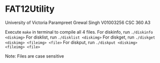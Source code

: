 # FAT12Utility
University of Victoria
Parampreet Grewal Singh
V01003256
CSC 360 A3

Execute `make` in terminal to compile all 4 files.
For diskinfo, run `./diskinfo <diskimg>`
For disklist, run `./disklist <diskimg>`
For diskget, run `./diskget <diskimg> <fileimg> <file>`
For diskput, run `./diskput <diskimg> <fileimg> <file>`

Note: Files are case sensitive